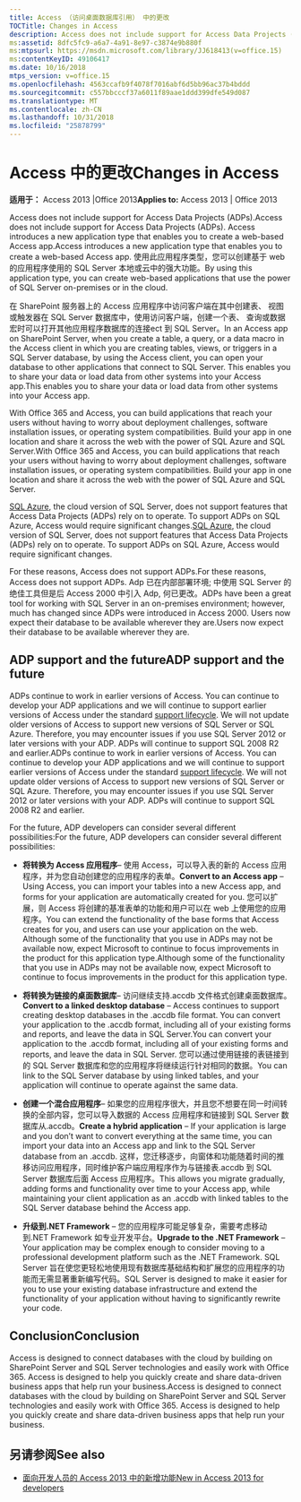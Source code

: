 ```yaml
---
title: Access （访问桌面数据库引用） 中的更改
TOCTitle: Changes in Access
description: Access does not include support for Access Data Projects (ADPs). Access introduces a new application type that enables you to create a web-based Access app.
ms:assetid: 8dfc5fc9-a6a7-4a91-8e97-c3874e9b880f
ms:mtpsurl: https://msdn.microsoft.com/library/JJ618413(v=office.15)
ms:contentKeyID: 49106417
ms.date: 10/16/2018
mtps_version: v=office.15
ms.openlocfilehash: 4563ccafb9f4078f7016abf6d5bb96ac37b4bddd
ms.sourcegitcommit: c557bbcccf37a6011f89aae1ddd399dfe549d087
ms.translationtype: MT
ms.contentlocale: zh-CN
ms.lasthandoff: 10/31/2018
ms.locfileid: "25878799"
---
```

# <a name="changes-in-access"></a><span data-ttu-id="fbb52-104">Access 中的更改</span><span class="sxs-lookup"><span data-stu-id="fbb52-104">Changes in Access</span></span>

<span data-ttu-id="fbb52-105">**适用于：** Access 2013 |Office 2013</span><span class="sxs-lookup"><span data-stu-id="fbb52-105">**Applies to:** Access 2013 | Office 2013</span></span>

<span data-ttu-id="fbb52-106">Access does not include support for Access Data Projects (ADPs).</span><span class="sxs-lookup"><span data-stu-id="fbb52-106">Access does not include support for Access Data Projects (ADPs).</span></span> <span data-ttu-id="fbb52-107">Access introduces a new application type that enables you to create a web-based Access app.</span><span class="sxs-lookup"><span data-stu-id="fbb52-107">Access introduces a new application type that enables you to create a web-based Access app.</span></span> <span data-ttu-id="fbb52-108">使用此应用程序类型，您可以创建基于 web 的应用程序使用的 SQL Server 本地或云中的强大功能。</span><span class="sxs-lookup"><span data-stu-id="fbb52-108">By using this application type, you can create web-based applications that use the power of SQL Server on-premises or in the cloud.</span></span>

<span data-ttu-id="fbb52-109">在 SharePoint 服务器上的 Access 应用程序中访问客户端在其中创建表、 视图或触发器在 SQL Server 数据库中，使用访问客户端，创建一个表、 查询或数据宏时可以打开其他应用程序数据库的连接ect 到 SQL Server。</span><span class="sxs-lookup"><span data-stu-id="fbb52-109">In an Access app on SharePoint Server, when you create a table, a query, or a data macro in the Access client in which you are creating tables, views, or triggers in a SQL Server database, by using the Access client, you can open your database to other applications that connect to SQL Server.</span></span> <span data-ttu-id="fbb52-110">This enables you to share your data or load data from other systems into your Access app.</span><span class="sxs-lookup"><span data-stu-id="fbb52-110">This enables you to share your data or load data from other systems into your Access app.</span></span>

<span data-ttu-id="fbb52-p104">With Office 365 and Access, you can build applications that reach your users without having to worry about deployment challenges, software installation issues, or operating system compatibilities. Build your app in one location and share it across the web with the power of SQL Azure and SQL Server.</span><span class="sxs-lookup"><span data-stu-id="fbb52-p104">With Office 365 and Access, you can build applications that reach your users without having to worry about deployment challenges, software installation issues, or operating system compatibilities. Build your app in one location and share it across the web with the power of SQL Azure and SQL Server.</span></span>

<span data-ttu-id="fbb52-p105">[SQL Azure](https://docs.microsoft.com/azure/sql-database/sql-database-technical-overview), the cloud version of SQL Server, does not support features that Access Data Projects (ADPs) rely on to operate. To support ADPs on SQL Azure, Access would require significant changes.</span><span class="sxs-lookup"><span data-stu-id="fbb52-p105">[SQL Azure](https://docs.microsoft.com/azure/sql-database/sql-database-technical-overview), the cloud version of SQL Server, does not support features that Access Data Projects (ADPs) rely on to operate. To support ADPs on SQL Azure, Access would require significant changes.</span></span>

<span data-ttu-id="fbb52-115">For these reasons, Access does not support ADPs.</span><span class="sxs-lookup"><span data-stu-id="fbb52-115">For these reasons, Access does not support ADPs.</span></span> <span data-ttu-id="fbb52-116">Adp 已在内部部署环境; 中使用 SQL Server 的绝佳工具但是后 Access 2000 中引入 Adp, 何已更改。</span><span class="sxs-lookup"><span data-stu-id="fbb52-116">ADPs have been a great tool for working with SQL Server in an on-premises environment; however, much has changed since ADPs were introduced in Access 2000.</span></span> <span data-ttu-id="fbb52-117">Users now expect their database to be available wherever they are.</span><span class="sxs-lookup"><span data-stu-id="fbb52-117">Users now expect their database to be available wherever they are.</span></span>

## <a name="adp-support-and-the-future"></a><span data-ttu-id="fbb52-118">ADP support and the future</span><span class="sxs-lookup"><span data-stu-id="fbb52-118">ADP support and the future</span></span>

<span data-ttu-id="fbb52-p107">ADPs continue to work in earlier versions of Access. You can continue to develop your ADP applications and we will continue to support earlier versions of Access under the standard [support lifecycle](https://support.microsoft.com/lifecycle/search). We will not update older versions of Access to support new versions of SQL Server or SQL Azure. Therefore, you may encounter issues if you use SQL Server 2012 or later versions with your ADP. ADPs will continue to support SQL 2008 R2 and earlier.</span><span class="sxs-lookup"><span data-stu-id="fbb52-p107">ADPs continue to work in earlier versions of Access. You can continue to develop your ADP applications and we will continue to support earlier versions of Access under the standard [support lifecycle](https://support.microsoft.com/lifecycle/search). We will not update older versions of Access to support new versions of SQL Server or SQL Azure. Therefore, you may encounter issues if you use SQL Server 2012 or later versions with your ADP. ADPs will continue to support SQL 2008 R2 and earlier.</span></span>

<span data-ttu-id="fbb52-124">For the future, ADP developers can consider several different possibilities:</span><span class="sxs-lookup"><span data-stu-id="fbb52-124">For the future, ADP developers can consider several different possibilities:</span></span>

- <span data-ttu-id="fbb52-125">**将转换为 Access 应用程序**– 使用 Access，可以导入表的新的 Access 应用程序，并为您自动创建您的应用程序的表单。</span><span class="sxs-lookup"><span data-stu-id="fbb52-125">**Convert to an Access app** – Using Access, you can import your tables into a new Access app, and forms for your application are automatically created for you.</span></span> <span data-ttu-id="fbb52-126">您可以扩展，则 Access 将创建的基准表单的功能和用户可以在 web 上使用您的应用程序。</span><span class="sxs-lookup"><span data-stu-id="fbb52-126">You can extend the functionality of the base forms that Access creates for you, and users can use your application on the web.</span></span> <span data-ttu-id="fbb52-127">Although some of the functionality that you use in ADPs may not be available now, expect Microsoft to continue to focus improvements in the product for this application type.</span><span class="sxs-lookup"><span data-stu-id="fbb52-127">Although some of the functionality that you use in ADPs may not be available now, expect Microsoft to continue to focus improvements in the product for this application type.</span></span>

- <span data-ttu-id="fbb52-128">**将转换为链接的桌面数据库**– 访问继续支持.accdb 文件格式创建桌面数据库。</span><span class="sxs-lookup"><span data-stu-id="fbb52-128">**Convert to a linked desktop database** – Access continues to support creating desktop databases in the .accdb file format.</span></span> <span data-ttu-id="fbb52-129">You can convert your application to the .accdb format, including all of your existing forms and reports, and leave the data in SQL Server.</span><span class="sxs-lookup"><span data-stu-id="fbb52-129">You can convert your application to the .accdb format, including all of your existing forms and reports, and leave the data in SQL Server.</span></span> <span data-ttu-id="fbb52-130">您可以通过使用链接的表链接到的 SQL Server 数据库和您的应用程序将继续运行针对相同的数据。</span><span class="sxs-lookup"><span data-stu-id="fbb52-130">You can link to the SQL Server database by using linked tables, and your application will continue to operate against the same data.</span></span>

- <span data-ttu-id="fbb52-131">**创建一个混合应用程序**– 如果您的应用程序很大，并且您不想要在同一时间转换的全部内容，您可以导入数据的 Access 应用程序和链接到 SQL Server 数据库从.accdb。</span><span class="sxs-lookup"><span data-stu-id="fbb52-131">**Create a hybrid application** – If your application is large and you don’t want to convert everything at the same time, you can import your data into an Access app and link to the SQL Server database from an .accdb.</span></span> <span data-ttu-id="fbb52-132">这样，您迁移逐步，向窗体和功能随着时间的推移访问应用程序，同时维护客户端应用程序作为与链接表.accdb 到 SQL Server 数据库后面 Access 应用程序。</span><span class="sxs-lookup"><span data-stu-id="fbb52-132">This allows you migrate gradually, adding forms and functionality over time to your Access app, while maintaining your client application as an .accdb with linked tables to the SQL Server database behind the Access app.</span></span>

- <span data-ttu-id="fbb52-133">**升级到.NET Framework** – 您的应用程序可能足够复杂，需要考虑移动到.NET Framework 如专业开发平台。</span><span class="sxs-lookup"><span data-stu-id="fbb52-133">**Upgrade to the .NET Framework** – Your application may be complex enough to consider moving to a professional development platform such as the .NET Framework.</span></span> <span data-ttu-id="fbb52-134">SQL Server 旨在使您更轻松地使用现有数据库基础结构和扩展您的应用程序的功能而无需显著重新编写代码。</span><span class="sxs-lookup"><span data-stu-id="fbb52-134">SQL Server is designed to make it easier for you to use your existing database infrastructure and extend the functionality of your application without having to significantly rewrite your code.</span></span>

## <a name="conclusion"></a><span data-ttu-id="fbb52-135">Conclusion</span><span class="sxs-lookup"><span data-stu-id="fbb52-135">Conclusion</span></span>

<span data-ttu-id="fbb52-p112">Access is designed to connect databases with the cloud by building on SharePoint Server and SQL Server technologies and easily work with Office 365. Access is designed to help you quickly create and share data-driven business apps that help run your business.</span><span class="sxs-lookup"><span data-stu-id="fbb52-p112">Access is designed to connect databases with the cloud by building on SharePoint Server and SQL Server technologies and easily work with Office 365. Access is designed to help you quickly create and share data-driven business apps that help run your business.</span></span>

## <a name="see-also"></a><span data-ttu-id="fbb52-138">另请参阅</span><span class="sxs-lookup"><span data-stu-id="fbb52-138">See also</span></span>

- [<span data-ttu-id="fbb52-139">面向开发人员的 Access 2013 中的新增功能</span><span class="sxs-lookup"><span data-stu-id="fbb52-139">New in Access 2013 for developers</span></span>](https://docs.microsoft.com/office/vba/access/concepts/miscellaneous/new-in-access-for-developers)


